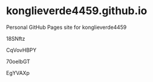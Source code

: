 # konglieverde4459.github.io
Personal GitHub Pages site for konglieverde4459








18SNftz




CqVovHBPY


70oeIbGT

EgYVAXp
